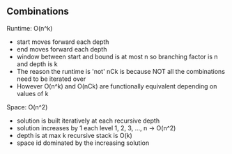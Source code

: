 ## Combinations

Runtime: O(n^k)
- start moves forward each depth
- end moves forward each depth
- window between start and bound is at most n so branching factor is n and depth is k
- The reason the runtime is 'not' nCk is because NOT all the combinations need to be iterated over
- However O(n^k) and O(nCk) are functionally equivalent depending on values of k

Space: O(n^2)
- solution is built iteratively at each recursive depth
- solution increases by 1 each level 1, 2, 3, ..., n -> O(n^2)
- depth is at max k recursive stack is O(k)
- space id dominated by the increasing solution
